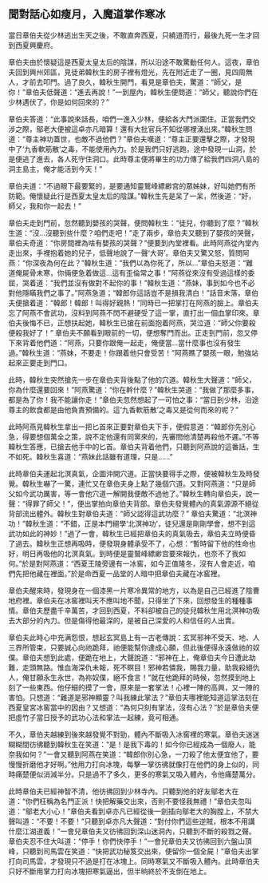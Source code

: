 聞對話心如瘦月，入魔道掌作寒冰
------------------------------

當日章伯夫從少林逃出生天之後，不敢直奔西夏，只繞道而行，最後九死一生才回到西夏興慶府。

章伯夫由於懷疑這是西夏太皇太后的陰謀，所以沿途不敢驚動任何人。這夜，章伯夫回到興州郊區，見徒弟韓秋生的房子裡有燈光，先在附近走了一圈，見四周無人，才前去叩門。過了良久，韓秋生開門，看見是章伯夫，驚道：“師父，是你！”章伯夫低聲道：“進去再說！”一到屋內，韓秋生便問道：“師父，聽說你們在少林遇伏了，你是如何回來的？”

章伯夫答道：“此事說來話長，咱們一進入少林，便給各大門派圍住。正當我們交涉之際，鄔老大便被這卓亦凡暗算！還有大批官兵不知從哪裡湧出來。”韓秋生問道：“尊主神功蓋世，也敵不過他們？”章伯夫嘆道：“尊主正要還擊之際，才發現中了‘九香軟筋散’之毒，不能使用內力。於是我們只好逃跑，途中發現一山洞，於是便逃了進去，各人死守住洞口。此時尊主便將畢生的功力傳了給我們四洞八島的洞主島主，俺才能活到今天！”

章伯夫道：“不過眼下最要緊的，是要通知靈鷲峰縹緲宫的眾姊妹，好叫她們有所防範。俺懷疑此行是西夏太皇太后的陰謀。”韓秋生先是呆了一呆，然後道：“好，師父，我和你一起去！”

章伯夫走到門前，忽然聽到嬰孩的哭聲，便問韓秋生：“徒兒，你聽到了麼？”韓秋生道：“沒...沒聽到些什麼？咱們走吧！”走了兩步，章伯夫又聽到了嬰孩的哭聲，章伯夫奇道：“你房間裡為啥有嬰孩的哭聲？”便要到內堂裡看。此時阿燕從內堂內走出來，手裡抱着她的兒子，低聲地說了一聲‘大哥’。章伯夫又驚又怒，質問阿燕：“你深夜為何在此？”韓秋生道：“我們以為你死了，所以...”章伯夫怒道：“難道俺屍骨未寒，你倆便急着做這...這有歪倫常之事！”阿燕從來沒有受過這樣的委屈，哭着道：“我們並沒有做對不起你的事！”韓秋生道：“燕妹，事到如今也不必對他隱瞞我們之事了。”阿燕急道；“韓郎你這話豈不是損我清白！”話音未落，章伯夫便搶着道：“韓郎！韓郎！叫得好親熱！”同時已一把掌打在阿燕的臉上。章伯夫忘了阿燕不會武功，沒料到阿燕不閃不避硬受了這一掌，直打出一個血掌印來。章伯夫後悔不已，正想扶起她，韓秋生已搶在前面抱着阿燕，哭泣道：“師父你要殺便殺我好了！” 章伯夫不願看到眼前的一切，便想奪門而出。正走到門前，忽又停下來背着他們道：“阿燕，只要你跟俺一起走，俺便當...當什麼事也沒有發生過。”韓秋生道：“燕妹，不要走！你跟着他只會受苦！”阿燕瞧了嬰孩一眼，勉強站起來正要走到門口。

此時，韓秋生突然搶先一步在章伯夫背後點了他的穴道。韓秋生大聲道：“師父，你為什麼還要回來！”阿燕驚道：“你在幹什麼？”韓秋生哭道：“我做了那麼多事，都是為了你！我不能讓你走！”章伯夫忽然想起了一可怕之事：“當日到少林，沿途尊主的飲食都是由他負責預備的。這‘九香軟筋散’之毒又是從何而來的呢？”

此時阿燕見韓秋生拿出一把匕首來正要對章伯夫下手，便假意道：“韓郎你先別心急，得要想個萬全之策，說不定他還有同黨來的，先審問他清楚再殺他不遲。”不等韓秋生答應，已搶去他手中的匕首。章伯夫背着他們，只聽到阿燕說的這番話，生不如死。韓秋生喜道：“燕妹此話雖有道理，只是......”

此時章伯夫運起北溟真氣，企圖沖開穴道。正當快要得手之際，便被韓秋生及時發覺。韓秋生嚇了一驚，連忙又在章伯夫身上點了幾個穴道。又對阿燕道：“只是師父如今武功厲害，等一會他穴道一解開我便敵不過他了。”韓秋生轉向章伯夫，說一聲：“得罪了師父！”，便出掌拍向章伯夫背部。章伯夫發覺體內的真氣源源不絕從背部流出體外。韓秋生對章伯夫道：“師父認得這武功麼？” 章伯夫驚道：“北溟神功！”韓秋生道：“不錯，正是本門絕學‘北溟神功’，徒兒還是剛剛學會，想不到這武功如此的神妙！”過了一會，韓秋生已經把章伯夫的真氣吸去，章伯夫立時便昏了過去。韓秋生正想再吸時，便發現身體承受不了，心想：“暫時留下他的性命也好，明日再吸他的北溟真氣。到時便是靈鷲峰縹緲宫要來報仇，也奈不了我如何。”於是對阿燕道：“西夏王陵旁邊有一冰窖，如今正值隆冬，沒有人會走近，咱們先把他藏在裡面。”於是命西夏一品堂的人暗中把章伯夫藏在冰窖裡。

章伯夫醒來時，發現身在一個漆黑一片寒冷異常的地方，以為是自己已經進了陰曹地府裡。章伯夫在冰窖裡叫天不應叫地不聞，只得坐了下來，回想發生的種種事情。章伯夫歷盡千辛萬苦，才回到西夏，不料卻被自己的徒兒韓秋生用北溟神功吸去大部分的內力。但是傷得他最深的，是被自己深愛的人和信任的人出賣。

章伯夫此時心中充满怨恨，想起玄冥島上有一古老傳說：玄冥邪神不受天、地、人三界所管束，只要誠心向祂跪拜，祂便能幫你達成心願，但此後便得永遠做祂的奴僕。章伯夫想到此處，便跪在地上，大聲說道：“邪神在上，俺章伯夫今日遭此劫難，走頭無路。惟血海深仇未報，死不瞑目！邪神若憐我，賜我力量，助我殺絕仇人，俺甘願永生永世，為袮奴僕，絕不食言！”就在他跪拜的時候，忽然摸到地上刻了一些東西。他仔細的摸了一會，原來是一套掌法！心裡一陣的高興，又一陣的害怕。只想道：“難道是邪神顯靈？叫我練此掌法？”章伯夫哪裡能知道這掌法刻在西夏皇宮冰窖當中的因由？又想道：“為何只刻有掌法，沒有心法？”於是章伯夫便把虛竹子當日授予的武功心法和掌法一起練，竟可相通。

不久，章伯夫越練到後來越發覺不對勁，體內不斷吸入冰窖裡的寒氣。章伯夫迷迷糊糊間彷彿聽到韓秋生在笑道：“是！是我下毒的！如今你已經成為一個廢人，能奈我如何？”一會又聽到阿燕在笑道：“韓郎你別心急，一刀殺了他太便宜他了，要慢慢折磨他才好啊。”他用力打向冰塊，每擊一掌彷彿就像打在他們的身上似的，同時痛楚便似消減半分。只是過不了多久，更多的寒氣又吸入體內，令他痛楚萬分。

此時章伯夫已經神智不清，他彷彿回到少林寺內。只聽到他的好友鄔老大在道：“你們枉稱為名門正派！快把解藥交出來，否則不要怪我無禮！”章伯夫忽叫道：“鄔老大小心！”章伯夫看到卓亦凡已經從後一劍插向鄔老大的胸膛上，不禁大聲叫道：“不要！不要！”只聽到卓亦凡大聲道：“對付你們這些逆賊，根本不用講什麼江湖道義！”一會兒章伯夫又彷彿回到深山迷洞內，只聽到不斷的殺戮之聲。章伯夫忍不住大叫道：“停手！你們快停手！”一會兒章伯夫又彷彿回到六盤山頂峰，只聽到司馬雲在笑道：“快把武功秘笈交出來，便留你一個全屍！”章伯夫出掌打向司馬雲，才發現只不過是打在冰塊上。同時寒氣又不斷吸入體內。此時章伯夫只好不斷用掌力打向冰塊把寒氣逼出，但半晌終於不支倒在地上。
